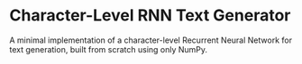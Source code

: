 # Character-Level RNN Text Generator

A minimal implementation of a character-level Recurrent Neural Network for text generation, built from scratch using only NumPy.
